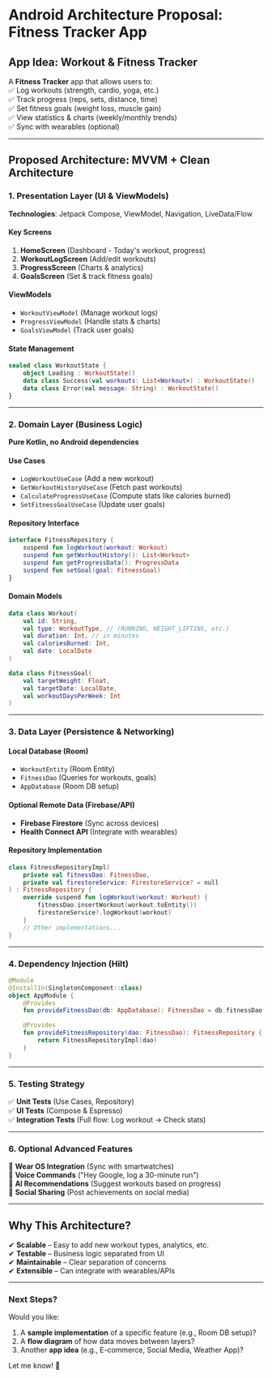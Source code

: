# **Android Architecture Proposal: Fitness Tracker App**  

## **App Idea: Workout & Fitness Tracker**  
A **Fitness Tracker** app that allows users to:  
✅ Log workouts (strength, cardio, yoga, etc.)  
✅ Track progress (reps, sets, distance, time)  
✅ Set fitness goals (weight loss, muscle gain)  
✅ View statistics & charts (weekly/monthly trends)  
✅ Sync with wearables (optional)  

---

## **Proposed Architecture: MVVM + Clean Architecture**  

### **1. Presentation Layer (UI & ViewModels)**  
**Technologies**: Jetpack Compose, ViewModel, Navigation, LiveData/Flow  

#### **Key Screens**  
1. **HomeScreen** (Dashboard - Today's workout, progress)  
2. **WorkoutLogScreen** (Add/edit workouts)  
3. **ProgressScreen** (Charts & analytics)  
4. **GoalsScreen** (Set & track fitness goals)  

#### **ViewModels**  
- `WorkoutViewModel` (Manage workout logs)  
- `ProgressViewModel` (Handle stats & charts)  
- `GoalsViewModel` (Track user goals)  

#### **State Management**  
```kotlin
sealed class WorkoutState {
    object Loading : WorkoutState()
    data class Success(val workouts: List<Workout>) : WorkoutState()
    data class Error(val message: String) : WorkoutState()
}
```

---

### **2. Domain Layer (Business Logic)**  
**Pure Kotlin, no Android dependencies**  

#### **Use Cases**  
- `LogWorkoutUseCase` (Add a new workout)  
- `GetWorkoutHistoryUseCase` (Fetch past workouts)  
- `CalculateProgressUseCase` (Compute stats like calories burned)  
- `SetFitnessGoalUseCase` (Update user goals)  

#### **Repository Interface**  
```kotlin
interface FitnessRepository {
    suspend fun logWorkout(workout: Workout)
    suspend fun getWorkoutHistory(): List<Workout>
    suspend fun getProgressData(): ProgressData
    suspend fun setGoal(goal: FitnessGoal)
}
```

#### **Domain Models**  
```kotlin
data class Workout(
    val id: String,
    val type: WorkoutType, // (RUNNING, WEIGHT_LIFTING, etc.)
    val duration: Int, // in minutes
    val caloriesBurned: Int,
    val date: LocalDate
)

data class FitnessGoal(
    val targetWeight: Float,
    val targetDate: LocalDate,
    val workoutDaysPerWeek: Int
)
```

---

### **3. Data Layer (Persistence & Networking)**  

#### **Local Database (Room)**  
- `WorkoutEntity` (Room Entity)  
- `FitnessDao` (Queries for workouts, goals)  
- `AppDatabase` (Room DB setup)  

#### **Optional Remote Data (Firebase/API)**  
- **Firebase Firestore** (Sync across devices)  
- **Health Connect API** (Integrate with wearables)  

#### **Repository Implementation**  
```kotlin
class FitnessRepositoryImpl(
    private val fitnessDao: FitnessDao,
    private val firestoreService: FirestoreService? = null
) : FitnessRepository {
    override suspend fun logWorkout(workout: Workout) {
        fitnessDao.insertWorkout(workout.toEntity())
        firestoreService?.logWorkout(workout)
    }
    // Other implementations...
}
```

---

### **4. Dependency Injection (Hilt)**  
```kotlin
@Module
@InstallIn(SingletonComponent::class)
object AppModule {
    @Provides
    fun provideFitnessDao(db: AppDatabase): FitnessDao = db.fitnessDao()

    @Provides
    fun provideFitnessRepository(dao: FitnessDao): FitnessRepository {
        return FitnessRepositoryImpl(dao)
    }
}
```

---

### **5. Testing Strategy**  
✅ **Unit Tests** (Use Cases, Repository)  
✅ **UI Tests** (Compose & Espresso)  
✅ **Integration Tests** (Full flow: Log workout → Check stats)  

---

### **6. Optional Advanced Features**  
🔹 **Wear OS Integration** (Sync with smartwatches)  
🔹 **Voice Commands** ("Hey Google, log a 30-minute run")  
🔹 **AI Recommendations** (Suggest workouts based on progress)  
🔹 **Social Sharing** (Post achievements on social media)  

---

## **Why This Architecture?**  
✔ **Scalable** – Easy to add new workout types, analytics, etc.  
✔ **Testable** – Business logic separated from UI  
✔ **Maintainable** – Clear separation of concerns  
✔ **Extensible** – Can integrate with wearables/APIs  

---

### **Next Steps?**  
Would you like:  
1. A **sample implementation** of a specific feature (e.g., Room DB setup)?  
2. A **flow diagram** of how data moves between layers?  
3. Another **app idea** (e.g., E-commerce, Social Media, Weather App)?  

Let me know! 🚀
